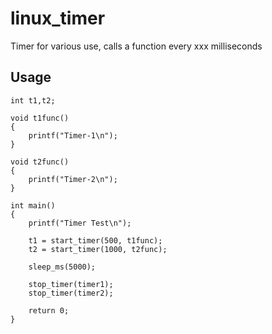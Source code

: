 # linux_timer
Timer for various use, calls a function every xxx milliseconds

## Usage

```
int t1,t2;

void t1func()
{
    printf("Timer-1\n");
}

void t2func()
{
    printf("Timer-2\n");
}

int main()
{
    printf("Timer Test\n");

    t1 = start_timer(500, t1func);
    t2 = start_timer(1000, t2func);

    sleep_ms(5000);

    stop_timer(timer1);
    stop_timer(timer2);
    
    return 0;
}

```
